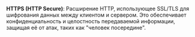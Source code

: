 **HTTPS (HTTP Secure)**: Расширение HTTP, использующее SSL/TLS для шифрования данных между клиентом и сервером. Это обеспечивает конфиденциальность и целостность передаваемой информации, защищая её от атак, таких как "человек посередине".